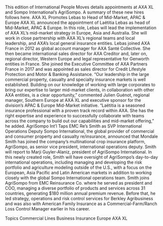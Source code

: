 This edition of International People Moves details appointments at AXA XL and Sompo International’s AgriSompo.
A summary of these new hires follows here.
AXA XL Promotes Lebas to Head of Mid-Market, APAC & Europe
AXA XL announced the appointment of Laëtitia Lebas as head of Mid-Market, APAC & Europe.
In this role, Lebas will lead the implementation of AXA XL’s mid-market strategy in Europe, Asia and Australia. She will work in close partnership with AXA XL’s regional teams and local leadership, and AXA’s local general insurance entities.
Lebas joined AXA France in 2012 as global account manager for AXA Santé Collective. She then became international sales director for AXA Creditor and, later on, regional director, Western Europe and legal representative for Genworth entities in France. She joined the Executive Committee of AXA Partners France in 2017 and was appointed as sales director for Credit Lifestyle Protection and Motor & Banking Assistance.
“Our leadership in the large commercial property, casualty and specialty insurance markets is well established. Building on our knowledge of working with large corporates to bring our expertise to larger mid-market clients, in collaboration with other AXA entities, is a clear opportunity,” commented Julien Guénot, regional manager, Southern Europe at AXA XL and executive sponsor for the division’s APAC & Europe Mid-Market initiative.
“Laëtitia is a seasoned insurance professional with a proven track record within AXA. She has the right expertise and experience to successfully collaborate with teams across the company to build out our capabilities and mid-market offering,” he added.
AgriSompo Int’l Taps EMC Re’s Smith as SVP International Operations Deputy
Sompo International, the global provider of commercial and consumer property and casualty re/insurance, announced that Mondale Smith has joined the company’s multinational crop insurance platform, AgriSompo, as senior vice president, international operations deputy.
Smith will report to Marji Guyler-Alaniz, president of AgriSompo International.
In this newly created role, Smith will have oversight of AgriSompo’s day-to-day international operations, including managing and developing the risk portfolio and agriculture modeling outside of the U.S., with a focus on the European, Asia Pacific and Latin American markets in addition to working closely with the global Sompo International operations team.
Smith joins AgriSompo from EMC Reinsurance Co. where he served as president and COO, managing a diverse portfolio of products and services across 31 countries, generating $180 million annual premium revenue. Before that, he led strategy, operations and risk control services for Berkley Agribusiness and was also with American Family Insurance as a Commercial-Farm/Ranch Loss Control Manager earlier in his career.

Topics
Commercial Lines
Business Insurance
Europe
AXA XL
